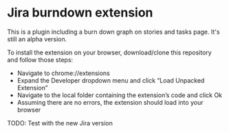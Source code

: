 # Jira burndown extension
This is a plugin including a burn down graph on stories and tasks page. It's still an alpha version.

To install the extension on your browser, download/clone this repository and follow those steps: 
* Navigate to chrome://extensions
* Expand the Developer dropdown menu and click “Load Unpacked Extension”
* Navigate to the local folder containing the extension’s code and click Ok
* Assuming there are no errors, the extension should load into your browser

TODO: Test with the new Jira version

